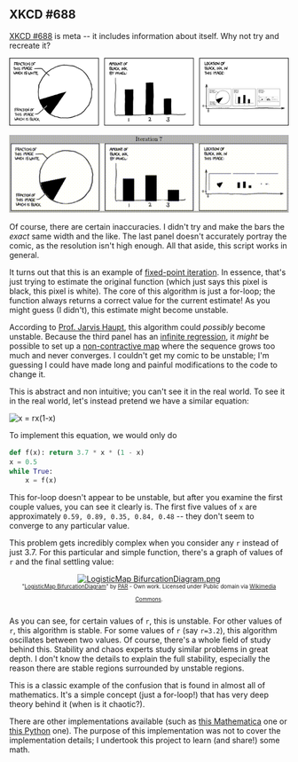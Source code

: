 
## XKCD #688
[XKCD #688] is meta -- it includes information about itself. Why not try and
recreate it?

![xkcd comic](self_description.png)

![animation](out.gif)

Of course, there are certain inaccuracies. I didn't try and make the bars the
*exact* same width and the like. The last panel doesn't accurately portray the
comic, as the resolution isn't high enough. All that aside, this script works
in general.

It turns out that this is an example of [fixed-point iteration]. In essence,
that's just trying to estimate the original function (which just says this
pixel is black, this pixel is white). The core of this algorithm is just a
for-loop; the function always returns a correct value for the current estimate!
As you might guess (I didn't), this estimate might become unstable.

According to [Prof. Jarvis Haupt], this algorithm could *possibly* become
unstable. Because the third panel has an [infinite regression], it *might* be
possible to set up a [non-contractive map] where the sequence grows too much and
never converges. I couldn't get my comic to be unstable; I'm guessing I could
have made long and painful modifications to the code to change it.

[Prof. Jarvis Haupt]:http://www.ece.umn.edu/~jdhaupt/

This is abstract and non intuitive; you can't see it in the real world. To see
it in the real world, let's instead pretend we have a similar equation:

![x = r*x*(1-x)](https://upload.wikimedia.org/math/a/3/3/a333fd3f242146b32e439812cf2b00fb.png)

To implement this equation, we would only do

```python
def f(x): return 3.7 * x * (1 - x)
x = 0.5
while True:
    x = f(x)
```

This for-loop doesn't appear to be unstable, but after you examine the first
couple values, you can see it clearly is. The first five values of `x` are
approximately `0.59, 0.89, 0.35, 0.84, 0.48` -- they don't seem to converge to
any particular value.

This problem gets incredibly complex when you consider any
`r` instead of just 3.7. For this particular and simple function, there's a
graph of values of `r` and the final settling value:

<p align="center"><a href="https://commons.wikimedia.org/wiki/File:LogisticMap_BifurcationDiagram.png#mediaviewer/File:LogisticMap_BifurcationDiagram.png"><img src="https://upload.wikimedia.org/wikipedia/commons/thumb/7/7d/LogisticMap_BifurcationDiagram.png/1200px-LogisticMap_BifurcationDiagram.png" alt="LogisticMap BifurcationDiagram.png"></a>
<br>
<sup>
<sup>
"<a href="https://commons.wikimedia.org/wiki/File:LogisticMap_BifurcationDiagram.png#mediaviewer/File:LogisticMap_BifurcationDiagram.png">LogisticMap BifurcationDiagram</a>" by <a href="//commons.wikimedia.org/wiki/User:PAR" title="User:PAR">PAR</a> - <span class="int-own-work">Own work</span>. Licensed under Public domain via <a href="//commons.wikimedia.org/wiki/">Wikimedia Commons</a>.
</sup>
</sup>
</p>

As you can see, for certain values of `r`, this is unstable. For other values
of `r`, this algorithm is stable. For some values of `r` (say `r=3.2`), this
algorithm oscillates between two values. Of course, there's a whole field of
study behind this. Stability and chaos experts study similar problems in great
depth. I don't know the details to explain the full stability, especially the
reason there are stable regions surrounded by unstable regions.

This is a classic example of the confusion that is found in almost all of
mathematics. It's a simple concept (just a for-loop!) that has very deep theory
behind it (when is it chaotic?).

There are other implementations available (such as [this Mathematica] one or
[this Python] one). The purpose of this implementation was not to cover the
implementation details; I undertook this project to learn (and share!) some
math.

[this Mathematica]:http://blog.wolfram.com/2010/09/07/self-description/
[this Python]:http://forthescience.org/blog/2010/01/14/image-self-consistency-from-xkcd/
[infinite regression]:http://en.wikipedia.org/wiki/Infinite_regress
[non-contractive map]:https://en.wikipedia.org/wiki/Contraction_mapping
[fixed-point iteration]:https://en.wikipedia.org/wiki/Fixed-point_iteration
[XKCD #688]:https://xkcd.com/688/
